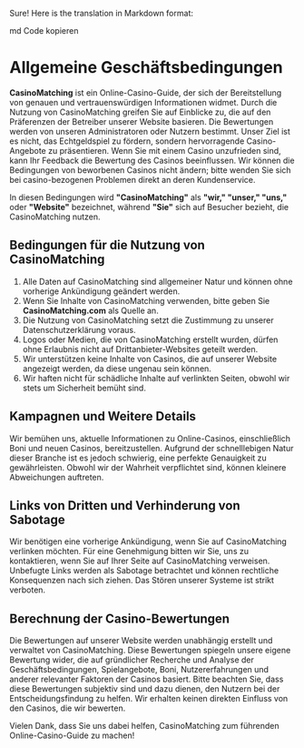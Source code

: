 
Sure! Here is the translation in Markdown format:

md
Code kopieren
# Allgemeine Geschäftsbedingungen

**CasinoMatching** ist ein Online-Casino-Guide, der sich der Bereitstellung von genauen und vertrauenswürdigen Informationen widmet. Durch die Nutzung von CasinoMatching greifen Sie auf Einblicke zu, die auf den Präferenzen der Betreiber unserer Website basieren. Die Bewertungen werden von unseren Administratoren oder Nutzern bestimmt. Unser Ziel ist es nicht, das Echtgeldspiel zu fördern, sondern hervorragende Casino-Angebote zu präsentieren. Wenn Sie mit einem Casino unzufrieden sind, kann Ihr Feedback die Bewertung des Casinos beeinflussen. Wir können die Bedingungen von beworbenen Casinos nicht ändern; bitte wenden Sie sich bei casino-bezogenen Problemen direkt an deren Kundenservice.

In diesen Bedingungen wird **"CasinoMatching"** als **"wir," "unser," "uns,"** oder **"Website"** bezeichnet, während **"Sie"** sich auf Besucher bezieht, die CasinoMatching nutzen.

## Bedingungen für die Nutzung von CasinoMatching
1. Alle Daten auf CasinoMatching sind allgemeiner Natur und können ohne vorherige Ankündigung geändert werden.
2. Wenn Sie Inhalte von CasinoMatching verwenden, bitte geben Sie **CasinoMatching.com** als Quelle an.
3. Die Nutzung von CasinoMatching setzt die Zustimmung zu unserer Datenschutzerklärung voraus.
4. Logos oder Medien, die von CasinoMatching erstellt wurden, dürfen ohne Erlaubnis nicht auf Drittanbieter-Websites geteilt werden.
5. Wir unterstützen keine Inhalte von Casinos, die auf unserer Website angezeigt werden, da diese ungenau sein können.
6. Wir haften nicht für schädliche Inhalte auf verlinkten Seiten, obwohl wir stets um Sicherheit bemüht sind.

## Kampagnen und Weitere Details
Wir bemühen uns, aktuelle Informationen zu Online-Casinos, einschließlich Boni und neuen Casinos, bereitzustellen. Aufgrund der schnelllebigen Natur dieser Branche ist es jedoch schwierig, eine perfekte Genauigkeit zu gewährleisten. Obwohl wir der Wahrheit verpflichtet sind, können kleinere Abweichungen auftreten.

## Links von Dritten und Verhinderung von Sabotage
Wir benötigen eine vorherige Ankündigung, wenn Sie auf CasinoMatching verlinken möchten. Für eine Genehmigung bitten wir Sie, uns zu kontaktieren, wenn Sie auf Ihrer Seite auf CasinoMatching verweisen. Unbefugte Links werden als Sabotage betrachtet und können rechtliche Konsequenzen nach sich ziehen. Das Stören unserer Systeme ist strikt verboten.

## Berechnung der Casino-Bewertungen
Die Bewertungen auf unserer Website werden unabhängig erstellt und verwaltet von CasinoMatching. Diese Bewertungen spiegeln unsere eigene Bewertung wider, die auf gründlicher Recherche und Analyse der Geschäftsbedingungen, Spielangebote, Boni, Nutzererfahrungen und anderer relevanter Faktoren der Casinos basiert. Bitte beachten Sie, dass diese Bewertungen subjektiv sind und dazu dienen, den Nutzern bei der Entscheidungsfindung zu helfen. Wir erhalten keinen direkten Einfluss von den Casinos, die wir bewerten.

Vielen Dank, dass Sie uns dabei helfen, CasinoMatching zum führenden Online-Casino-Guide zu machen!
